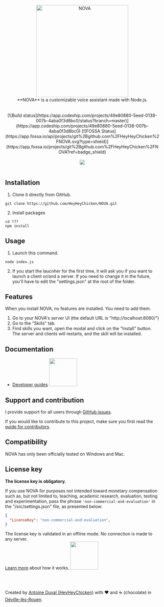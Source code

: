 <div align="center">
<a href="//nova-assistant.com" rel="nofollow">
<img src="https://github.com/HeyHeyChicken/NOVA/blob/master/resources/github-logo.svg" alt="NOVA" width="300">
</a>
<br/>
**NOVA** is a customizable voice assistant made with Node.js.<br>
<br><br>
[![Build status](https://app.codeship.com/projects/49e80880-5eed-0138-007b-4aba0f3d8bc0/status?branch=master)](https://app.codeship.com/projects/49e80880-5eed-0138-007b-4aba0f3d8bc0)
[![FOSSA Status](https://app.fossa.io/api/projects/git%2Bgithub.com%2FHeyHeyChicken%2FNOVA.svg?type=shield)](https://app.fossa.io/projects/git%2Bgithub.com%2FHeyHeyChicken%2FNOVA?ref=badge_shield)
</div>

<br>

<div align="center">
<a href="//nova-assistant.com">
<img src="https://github.com/HeyHeyChicken/NOVA/blob/master/resources/screenshot.jpg">
</a>
</div>

<br>

## Installation

1) Clone it directly from GitHub.
```
git clone https://github.com/HeyHeyChicken/NOVA.git
```
2) Install packages
```
cd ???
npm install
```

## Usage

1) Launch this command.
```
node index.js
```
2) If you start the laucnher for the first time, it will ask you if you want to launch a client or/and a server.
   If you need to change it in the future, you'll have to edit the "settings.json" at the root of the folder.

## Features

When you install NOVA, no features are installed. You need to add them.<br/>
1) Go to your NOVA's server UI (the default URL is "http://localhost:8080/")
2) Go to the "Skills" tab.
3) Find skills you want, open the modal and click on the "Install" button. The server and clients will restarts, and the skill will be installed.

## Documentation

- [Developer guides](//nova-assistant.com/docs) <img width="91" src="https://github.com/HeyHeyChicken/NOVA/blob/master/resources/not-done-yet.jpg">

## Support and contribution

I provide support for all users through [GitHub issues](//github.com/HeyHeyChicken/NOVA/issues).

If you would like to contribute to this project, make sure you first read the [guide for contributors](//github.com/HeyHeyChicken/NOVA/blob/master/CONTRIBUTING.md).

## Compatibility

NOVA has only been officially tested on Windows and Mac.

## License key

**The license key is obligatory.**

If you use NOVA for purposes not intended toward monetary compensation such as, but not limited to, teaching, academic research, evaluation, testing and experimentation, pass the phrase `'non-commercial-and-evaluation'` in the "/src/settings.json" file, as presented below:

```json
{
  "LicenseKey": "non-commercial-and-evaluation",
}
```

The license key is validated in an offline mode.  No connection is made to any server.<br/>
[Learn more](//nova-assistant.com/docs/tutorial-license-key.html) about how it works. <img width="91" src="https://github.com/HeyHeyChicken/NOVA/blob/master/resources/not-done-yet.jpg">

<br>
<br>

Created by [Antoine Duval (HeyHeyChicken)](//antoine.cuffel.fr) with ❤ and ☕ (chocolate) in [Déville-lès-Rouen](//en.wikipedia.org/wiki/Déville-lès-Rouen).
